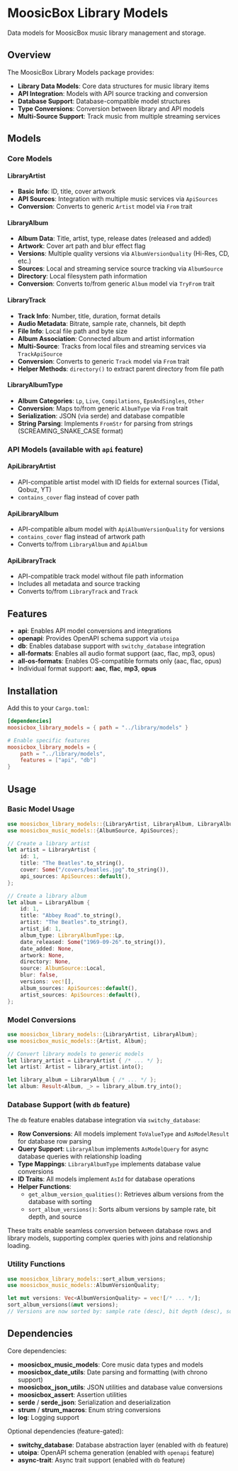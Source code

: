 # MoosicBox Library Models

Data models for MoosicBox music library management and storage.

## Overview

The MoosicBox Library Models package provides:

- **Library Data Models**: Core data structures for music library items
- **API Integration**: Models with API source tracking and conversion
- **Database Support**: Database-compatible model structures
- **Type Conversions**: Conversion between library and API models
- **Multi-Source Support**: Track music from multiple streaming services

## Models

### Core Models

#### LibraryArtist

- **Basic Info**: ID, title, cover artwork
- **API Sources**: Integration with multiple music services via `ApiSources`
- **Conversion**: Converts to generic `Artist` model via `From` trait

#### LibraryAlbum

- **Album Data**: Title, artist, type, release dates (released and added)
- **Artwork**: Cover art path and blur effect flag
- **Versions**: Multiple quality versions via `AlbumVersionQuality` (Hi-Res, CD, etc.)
- **Sources**: Local and streaming service source tracking via `AlbumSource`
- **Directory**: Local filesystem path information
- **Conversion**: Converts to/from generic `Album` model via `TryFrom` trait

#### LibraryTrack

- **Track Info**: Number, title, duration, format details
- **Audio Metadata**: Bitrate, sample rate, channels, bit depth
- **File Info**: Local file path and byte size
- **Album Association**: Connected album and artist information
- **Multi-Source**: Tracks from local files and streaming services via `TrackApiSource`
- **Conversion**: Converts to generic `Track` model via `From` trait
- **Helper Methods**: `directory()` to extract parent directory from file path

#### LibraryAlbumType

- **Album Categories**: `Lp`, `Live`, `Compilations`, `EpsAndSingles`, `Other`
- **Conversion**: Maps to/from generic `AlbumType` via `From` trait
- **Serialization**: JSON (via serde) and database compatible
- **String Parsing**: Implements `FromStr` for parsing from strings (SCREAMING_SNAKE_CASE format)

### API Models (available with `api` feature)

#### ApiLibraryArtist

- API-compatible artist model with ID fields for external sources (Tidal, Qobuz, YT)
- `contains_cover` flag instead of cover path

#### ApiLibraryAlbum

- API-compatible album model with `ApiAlbumVersionQuality` for versions
- `contains_cover` flag instead of artwork path
- Converts to/from `LibraryAlbum` and `ApiAlbum`

#### ApiLibraryTrack

- API-compatible track model without file path information
- Includes all metadata and source tracking
- Converts to/from `LibraryTrack` and `Track`

## Features

- **api**: Enables API model conversions and integrations
- **openapi**: Provides OpenAPI schema support via `utoipa`
- **db**: Enables database support with `switchy_database` integration
- **all-formats**: Enables all audio format support (aac, flac, mp3, opus)
- **all-os-formats**: Enables OS-compatible formats only (aac, flac, opus)
- Individual format support: **aac**, **flac**, **mp3**, **opus**

## Installation

Add this to your `Cargo.toml`:

```toml
[dependencies]
moosicbox_library_models = { path = "../library/models" }

# Enable specific features
moosicbox_library_models = {
    path = "../library/models",
    features = ["api", "db"]
}
```

## Usage

### Basic Model Usage

```rust
use moosicbox_library_models::{LibraryArtist, LibraryAlbum, LibraryAlbumType};
use moosicbox_music_models::{AlbumSource, ApiSources};

// Create a library artist
let artist = LibraryArtist {
    id: 1,
    title: "The Beatles".to_string(),
    cover: Some("/covers/beatles.jpg".to_string()),
    api_sources: ApiSources::default(),
};

// Create a library album
let album = LibraryAlbum {
    id: 1,
    title: "Abbey Road".to_string(),
    artist: "The Beatles".to_string(),
    artist_id: 1,
    album_type: LibraryAlbumType::Lp,
    date_released: Some("1969-09-26".to_string()),
    date_added: None,
    artwork: None,
    directory: None,
    source: AlbumSource::Local,
    blur: false,
    versions: vec![],
    album_sources: ApiSources::default(),
    artist_sources: ApiSources::default(),
};
```

### Model Conversions

```rust
use moosicbox_library_models::{LibraryArtist, LibraryAlbum};
use moosicbox_music_models::{Artist, Album};

// Convert library models to generic models
let library_artist = LibraryArtist { /* ... */ };
let artist: Artist = library_artist.into();

let library_album = LibraryAlbum { /* ... */ };
let album: Result<Album, _> = library_album.try_into();
```

### Database Support (with `db` feature)

The `db` feature enables database integration via `switchy_database`:

- **Row Conversions**: All models implement `ToValueType` and `AsModelResult` for database row parsing
- **Query Support**: `LibraryAlbum` implements `AsModelQuery` for async database queries with relationship loading
- **Type Mappings**: `LibraryAlbumType` implements database value conversions
- **ID Traits**: All models implement `AsId` for database operations
- **Helper Functions**:
    - `get_album_version_qualities()`: Retrieves album versions from the database with sorting
    - `sort_album_versions()`: Sorts album versions by sample rate, bit depth, and source

These traits enable seamless conversion between database rows and library models, supporting complex queries with joins and relationship loading.

### Utility Functions

```rust
use moosicbox_library_models::sort_album_versions;
use moosicbox_music_models::AlbumVersionQuality;

let mut versions: Vec<AlbumVersionQuality> = vec![/* ... */];
sort_album_versions(&mut versions);
// Versions are now sorted by: sample rate (desc), bit depth (desc), source
```

## Dependencies

Core dependencies:

- **moosicbox_music_models**: Core music data types and models
- **moosicbox_date_utils**: Date parsing and formatting (with chrono support)
- **moosicbox_json_utils**: JSON utilities and database value conversions
- **moosicbox_assert**: Assertion utilities
- **serde** / **serde_json**: Serialization and deserialization
- **strum** / **strum_macros**: Enum string conversions
- **log**: Logging support

Optional dependencies (feature-gated):

- **switchy_database**: Database abstraction layer (enabled with `db` feature)
- **utoipa**: OpenAPI schema generation (enabled with `openapi` feature)
- **async-trait**: Async trait support (enabled with `db` feature)

